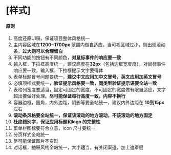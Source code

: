 <!--
 * @Author: Jason_Ma
 * @Date: 2021-02-08 11:29:06
 * @LastEditors: Jason_Ma
 * @LastEditTime: 2021-02-08 11:44:26
 * @FilePath: /web-coding/Chapter2/style.md
-->
[样式]
==========
#### 原则
1. 高度还原UI稿，保证项目整体风格统一
1. 主内容区域在**1200~1700px** 范围内做自适应，当可视区域过小，则出现滚动条，**过大则可以合理留白**
2. 不同功能的按钮有不同颜色，**对鼠标事件的响应要一致**
3. 输入框，下拉框高度统一，建议高度在**32px**（包括边框宽度度），对鼠标事件响应要一致，输入框，下拉框提示文字要得体
4. 表单标题冒号问题要统一，**建议中文应用加中文冒号，英文应用加英文冒号**
5. 必填项样式要统一，**验证提示风格要一致，同类型验证提示语要全站一致**
6. 表格列宽度要适当，固定可固定的宽度，不可固定的宽度做有限自适应，文字超出要做好处理。**尽可能保证每行高度一致，内容不换行**
7. 容器边框，圆角，内外边距，阴影等要全站统一，建议内外边距在 **10到15px** 左右
8. **滚动条风格要全站统一，保证该滚动的地方滚动，不该滚动的地方固定**
9. **杜绝错别字，保证应用标题和logo 的完整性**
10. 菜单栏图标要符合立意，icon 尺寸要统一
11. 分页样式全站统一
12. 尽可能保证图片不变形
13. 对话框，抽屉风格全站统一，大小适当。有关闭渠道，加上遮罩层
